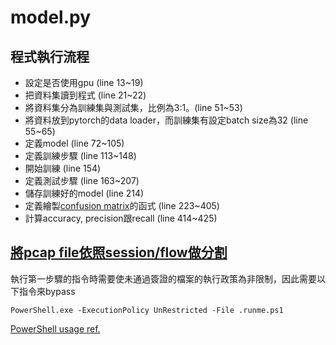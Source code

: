 # model.py
## 程式執行流程
* 設定是否使用gpu (line 13~19)
* 把資料集讀到程式 (line 21~22)
* 將資料集分為訓練集與測試集，比例為3:1。(line 51~53)
* 將資料放到pytorch的data loader，而訓練集有設定batch size為32 (line 55~65)
* 定義model (line 72~105)
* 定義訓練步驟 (line 113~148)
* 開始訓練 (line 154)
* 定義測試步驟 (line 163~207)
* 儲存訓練好的model (line 214)
* 定義繪製[confusion matrix](https://github.com/wcipriano/pretty-print-confusion-matrix)的函式 (line 223~405)
* 計算accuracy, precision跟recall (line 414~425)

## [將pcap file依照session/flow做分割](https://github.com/yungshenglu/USTC-TK2016)
執行第一步驟的指令時需要使未通過簽證的檔案的執行政策為非限制，因此需要以下指令來bypass
```
PowerShell.exe -ExecutionPolicy UnRestricted -File .runme.ps1
```
[PowerShell usage ref.](https://www.netspi.com/blog/technical/network-penetration-testing/15-ways-to-bypass-the-powershell-execution-policy/)
